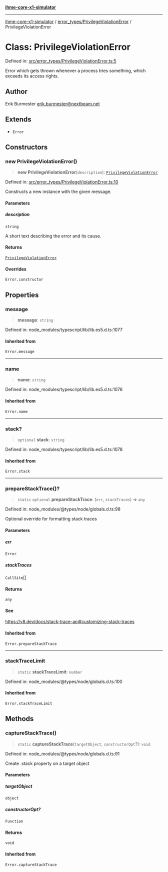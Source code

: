 [**ihme-core-x1-simulator**](../../../README.md)

***

[ihme-core-x1-simulator](../../../modules.md) / [error\_types/PrivilegeViolationError](../README.md) / PrivilegeViolationError

# Class: PrivilegeViolationError

Defined in: [src/error\_types/PrivilegeViolationError.ts:5](https://github.com/ProgrammIt/CPU-Simulator/blob/e2e026db90406d6486eead3a66922074c98b6175/src/error_types/PrivilegeViolationError.ts#L5)

Error which gets thrown whenever a process tries something, which exceeds its access rights.

## Author

Erik Burmester <erik.burmester@nextbeam.net>

## Extends

- `Error`

## Constructors

### new PrivilegeViolationError()

> **new PrivilegeViolationError**(`description`): [`PrivilegeViolationError`](PrivilegeViolationError.md)

Defined in: [src/error\_types/PrivilegeViolationError.ts:10](https://github.com/ProgrammIt/CPU-Simulator/blob/e2e026db90406d6486eead3a66922074c98b6175/src/error_types/PrivilegeViolationError.ts#L10)

Constructs a new instance with the given message.

#### Parameters

##### description

`string`

A short text describing the error and its cause.

#### Returns

[`PrivilegeViolationError`](PrivilegeViolationError.md)

#### Overrides

`Error.constructor`

## Properties

### message

> **message**: `string`

Defined in: node\_modules/typescript/lib/lib.es5.d.ts:1077

#### Inherited from

`Error.message`

***

### name

> **name**: `string`

Defined in: node\_modules/typescript/lib/lib.es5.d.ts:1076

#### Inherited from

`Error.name`

***

### stack?

> `optional` **stack**: `string`

Defined in: node\_modules/typescript/lib/lib.es5.d.ts:1078

#### Inherited from

`Error.stack`

***

### prepareStackTrace()?

> `static` `optional` **prepareStackTrace**: (`err`, `stackTraces`) => `any`

Defined in: node\_modules/@types/node/globals.d.ts:98

Optional override for formatting stack traces

#### Parameters

##### err

`Error`

##### stackTraces

`CallSite`[]

#### Returns

`any`

#### See

https://v8.dev/docs/stack-trace-api#customizing-stack-traces

#### Inherited from

`Error.prepareStackTrace`

***

### stackTraceLimit

> `static` **stackTraceLimit**: `number`

Defined in: node\_modules/@types/node/globals.d.ts:100

#### Inherited from

`Error.stackTraceLimit`

## Methods

### captureStackTrace()

> `static` **captureStackTrace**(`targetObject`, `constructorOpt`?): `void`

Defined in: node\_modules/@types/node/globals.d.ts:91

Create .stack property on a target object

#### Parameters

##### targetObject

`object`

##### constructorOpt?

`Function`

#### Returns

`void`

#### Inherited from

`Error.captureStackTrace`

